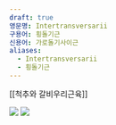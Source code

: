 ```yaml
---
draft: true
영문명: Intertransversarii
구용어: 횡돌기근
신용어: 가로돌기사이근
aliases:
  - Intertransversarii
  - 횡돌기근
---
```


[[척추와 갈비우리근육]]

![](https://upload.wikimedia.org/wikipedia/commons/e/ed/Intertransversarii_muscles.jpg)
![](https://www.kenhub.com/thumbor/EHZzHvw7EyCgRXkqB_RR64uhukE=/fit-in/800x1600/filters:watermark(/images/logo_url.png,-10,-10,0):background_color(FFFFFF):format(jpeg)/images/library/12960/Y8zP6mRFhEos2SXzWmspA_Musculi_intertransversarii_mediales_et_laterales_lumborum_1.png)